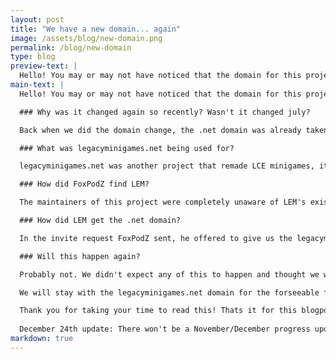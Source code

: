 ```yaml
---
layout: post
title: "We have a new domain... again"
image: /assets/blog/new-domain.png
permalink: /blog/new-domain
type: blog
preview-text: | 
  Hello! You may or may not have noticed that the domain for this project is now legacyminigames.net and not legacyminigames.xyz, there's a bit more of an explanation to this than you'd expect for this kind of change.
main-text: | 
  Hello! You may or may not have noticed that the domain for this project is now legacyminigames**.net** and not legacyminigames**.xyz**, there's a bit more of an explanation to this than you'd expect for this kind of change.

  ### Why was it changed again so recently? Wasn't it changed july?

  Back when we did the domain change, the .net domain was already taken by someone else. At the time we didn't know who owned the domain, we didn't find much about it when looking into it. However on October 25th the owner of legacyminigames.net, FoxPodZ contacted us via an invite request talking about their project.

  ### What was legacyminigames.net being used for?

  legacyminigames.net was another project that remade LCE minigames, it was a much newer project than LEM, only being made 6 months ago (as of writing this) and was not available to anyone except the developers. The project did not get too far in development as it was only 4 months old when they discovered LEM.

  ### How did FoxPodZ find LEM?

  The maintainers of this project were completely unaware of LEM's existence until a few months after legacyminigames.xyz was registered as a domain. The way they found out about LEM was actually someone FoxPodZ knows mentioning to him that they noticed that the same domain name was registered under a different TLD (.xyz instead of .net) and from there the invite request was sent.

  ### How did LEM get the .net domain?

  In the invite request FoxPodZ sent, he offered to give us the legacyminigames.net domain since he was no longer using it after finding LEM, which we happily accepted. It took a while for the transfer to occur, which is why this is only happening now.

  ### Will this happen again?

  Probably not. We didn't expect any of this to happen and thought we would never of gotten the .net domain.

  We will stay with the legacyminigames.net domain for the forseeable future.

  Thank you for taking your time to read this! Thats it for this blogpost, ~~we'll see you in the November progress update!~~
  
  December 24th update: There won't be a November/December progress update unfortunately, we'll hopefully see you in the January Progress Update!
markdown: true
---
```

